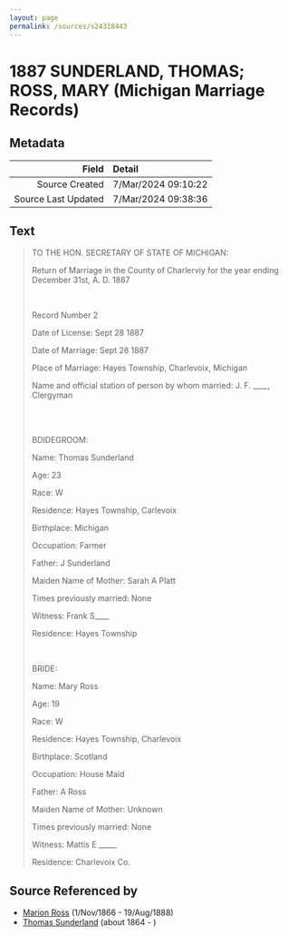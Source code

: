 ```yaml
---
layout: page
permalink: /sources/s24318443
---
```


# 1887 SUNDERLAND, THOMAS; ROSS, MARY (Michigan Marriage Records)

## Metadata

Field | Detail
---:|:---
Source Created | 7/Mar/2024 09:10:22
Source Last Updated | 7/Mar/2024 09:38:36

## Text

> TO THE HON. SECRETARY OF STATE OF MICHIGAN:
>
> Return of Marriage in the County of Charlerviy for the year ending December 31st, A. D. 1887
>
> <br/>
>
> Record Number 2
>
> Date of License: Sept 28 1887
>
> Date of Marriage: Sept 28 1887
>
> Place of Marriage: Hayes Township, Charlevoix, Michigan
>
> Name and official station of person by whom married: J. F. ____, Clergyman
>
> <br/>
>
> <br/>
>
> BDIDEGROOM:
>
> Name: Thomas Sunderland
>
> Age: 23
>
> Race: W
>
> Residence: Hayes Township, Carlevoix
>
> Birthplace: Michigan
>
> Occupation: Farmer
>
> Father: J Sunderland
>
> Maiden Name of Mother: Sarah A Platt
>
> Times previously married: None
>
> Witness: Frank S____
>
> Residence: Hayes Township
>
> <br/>
>
> BRIDE:
>
> Name: Mary Ross
>
> Age: 19
>
> Race: W
>
> Residence: Hayes Township, Charlevoix
>
> Birthplace: Scotland
>
> Occupation: House Maid
>
> Father: A Ross
>
> Maiden Name of Mother: Unknown
>
> Times previously married: None
>
> Witness: Mattis E _____
>
> Residence: Charlevoix Co.
>

## Source Referenced by

* [Marion Ross](../people/@75416110@-marion-ross-b1866-11-1-d1888-8-19.md) (1/Nov/1866 - 19/Aug/1888)
* [Thomas Sunderland](../people/@33156539@-thomas-sunderland-b1864-d.md) (about 1864 - )
